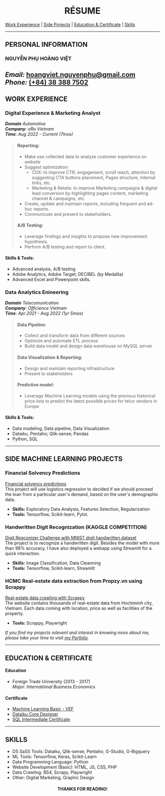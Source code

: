 </br>
<h1 align="center">RÉSUME</h1>

[Work Experience](#1) | [Side Projects](#2) | [Education & Certificate](#3) | [Skills](#4)

---
## PERSONAL INFORMATION
### NGUYỄN PHỤ HOÀNG VIỆT</br>
*Email:* [hoangviet.nguyenphu@gmail.com](mailto:hoangviet.nguyenphu@gmail.com)</br>
*Phone:* <a href="tel:0383887502">(+84) 38 388 7502</a>
---
## <a name="1">WORK EXPERIENCE</a>
### Digital Experience & Marketing Analyst</br>
*__Domain__ Automotive</br>
__Company__: oRo Vietnam</br>
__Time__: Aug 2022 - Current (7mos)*
>#### Reporting: 
>- Make use collected data to analyze customer experience on website<br>
>- Suggest optimization: 
>   - CDX: to improve CTR, engagement, scroll reach, attention by suggesting CTA buttons placement, Pages structure, Internal links, etc.
>   - Marketing & Retails: to improve Marketing campaigns & digital lead conversion by highlighting pages content, marketing channel & campaigns, etc. 
>- Create, update and maintain reports, including frequent and ad-hoc reports.
>- Communicate and present to stakeholders.
>
>#### A/B Testing:
>- Leverage findings and insights to propose new improvement hypothesis.
>- Perform A/B testing and report to client.

#### Skills & Tools:
- Advanced analysis, A/B testing
- Adobe Analytics, Adobe Target; DECIBEL (by Medallia)
- Advanced Excel and Powerpoint skills.

### Data Analytics Enineering
*__Domain__ Telecomunication</br>
__Company__: Officience Vietnam</br>
__Time__: Apr 2021 - Aug 2022 (1yr 5mos)*
>#### Data Pipeline: 
>- Collect and transform data from different sources<br>
>- Optimize and automate ETL process<br>
>- Build data model and design data warehouse on MySQL server
>
>#### Data Visualization & Reporting:
>- Design and maintain reporting infrastructure
>- Present to stakeholders
>
>#### Predictive model:
>- Leverage Machine Learning models using the previous historical price lists to predict the latest possible prices for telco vendors in Europe

#### Skills & Tools:
- Data modeling, Data pipeline, Data Visualization
- Dataiku, Pentaho; Qlik-sense; Pandas
- Python, SQL
---
## <a name="2">SIDE MACHINE LEARNING PROJECTS</a>
### Financial Solvency Predictions
[Financial solvency predictions](https://github.com/vietthewildman/fintech-financial-solvency-predictions)</br>
This project will use logistics regression to decided if we should proceed the loan from a particular user's demand, based on the user's demographic data.
- **Skills:** Exploratory Data Analysis, Features Selection, Regularization
- **Tools:** Tensorflow, Scikit-learn, Pylot.

### Handwritten Digit Recognization (KAGGLE COMPETITION)
[Digit Regconizer Challenge with MNIST digit handwritten dataset](https://github.com/vietthewildman/kaggle-competition-digit-regconizer)<br/>
The project is to recognize a handwritten digit. Besides the model with more than 98% accuracy, I have also deployed a webapp using Streamlit for a quick interaction.<br>
- **Skills:** Image Classification, Data Cleanning
- **Tools:** Tensorflow, Scikit-learn, Streamlit

### HCMC Real-estate data extraction from Propzy.vn using Scrappy
[Real-estate data crawling with Scrappy](https://github.com/vietthewildman/real-estate-propzy-using-scrappy/)</br>
The website contains thousands of real-estate data from Hochiminh city, Vietnam. Each data coming with location, price as well as facilities of the property. 
- **Tools:** Scrappy, Playwright

*If you find my projects relevent and interest in knowing more about me, please take your time to  visit <a href="https://github.com/vietthewildman/data-science-portfolio#readme">my Porfolio</a>.*

---
## <a name="3">EDUCATION & CERTIFICATE</a>
#### Education
* Foreign Trade University (2013 - 2017)</br>
_Major: International Business Economics_

#### Certificate
* <a href="https://verify.skilljar.com/c/qr4avfysx5np">Machine Learning Basic - VEF</a></br>
* <a href="https://drive.google.com/file/d/1AZTLJNmyKDG1mZvOw7HytFCcYwgyyras/edit">Dataiku Core Designer</a></br>
* <a href="https://www.hackerrank.com/certificates/7e290a24aa62">SQL Intermediate Certificate</a> 
---
## <a name="4">SKILLS</a>
* DS SaSS Tools: Dataiku, Qlik-sense, Pentaho, G-Studio, G-Bigquery
* ML Tools: Tensorflow, Keras, Scikit-Learn
* Data Programming Language: Python
* Website Development (Basic): HTML, JS, CSS, PHP
* Data Crawling: BS4, Scrapy, Playwright
* Other: Digital Marketing, Graphic Design
<h4 align="center">THANKS FOR READING!</h4>
</br>
